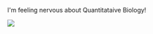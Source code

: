 I'm feeling nervous about Quantitataive Biology! 

![](https://bioart.niaid.nih.gov/api/bioarts/632/files/660923)
